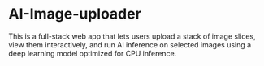 # AI-Image-uploader
This is a full-stack web app that lets users upload a stack of image slices, view them interactively, and run AI inference on selected images using a deep learning model optimized for CPU inference.
